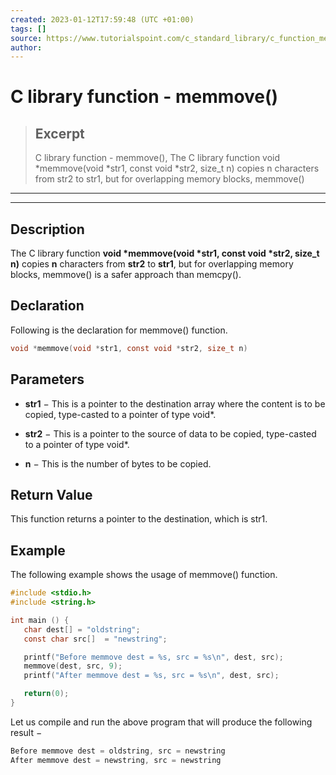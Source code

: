 ```yaml
---
created: 2023-01-12T17:59:48 (UTC +01:00)
tags: []
source: https://www.tutorialspoint.com/c_standard_library/c_function_memmove.htm
author: 
---
```


# C library function - memmove()

> ## Excerpt
> C library function - memmove(),  The C library function void *memmove(void *str1, const void *str2, size_t n) copies n characters from str2 to str1, but for overlapping memory blocks, memmove()

---
---

  

## Description

The C library function **void \*memmove(void \*str1, const void \*str2, size\_t n)** copies **n** characters from **str2** to **str1**, but for overlapping memory blocks, memmove() is a safer approach than memcpy().

## Declaration

Following is the declaration for memmove() function.

```c
void *memmove(void *str1, const void *str2, size_t n)
```

## Parameters

-   **str1** − This is a pointer to the destination array where the content is to be copied, type-casted to a pointer of type void\*.
    
-   **str2** − This is a pointer to the source of data to be copied, type-casted to a pointer of type void\*.
    
-   **n** − This is the number of bytes to be copied.
    

## Return Value

This function returns a pointer to the destination, which is str1.

## Example

The following example shows the usage of memmove() function.

```c
#include <stdio.h>
#include <string.h>

int main () {
   char dest[] = "oldstring";
   const char src[]  = "newstring";

   printf("Before memmove dest = %s, src = %s\n", dest, src);
   memmove(dest, src, 9);
   printf("After memmove dest = %s, src = %s\n", dest, src);

   return(0);
}
```

Let us compile and run the above program that will produce the following result −

```c
Before memmove dest = oldstring, src = newstring
After memmove dest = newstring, src = newstring

```


